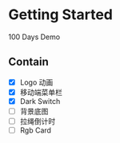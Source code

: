 # Getting Started

100 Days Demo

## Contain

- [x] Logo 动画
- [x] 移动端菜单栏
- [x] Dark Switch
- [ ] 背景底图
- [ ] 拉绳倒计时
- [ ] Rgb Card
